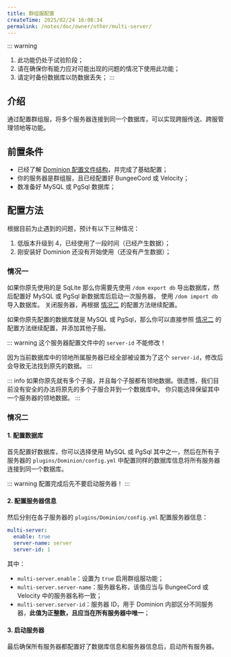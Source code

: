 ```yaml
---
title: 群组服配置
createTime: 2025/02/24 16:08:34
permalink: /notes/doc/owner/other/multi-server/
---
```


::: warning

1. 此功能仍处于试验阶段；
2. 请在确保你有能力应对可能出现的问题的情况下使用此功能；
3. 请定时备份数据库以防数据丢失；
   :::

## 介绍

通过配置群组服，将多个服务器连接到同一个数据库，可以实现跨服传送、跨服管理领地等功能。

## 前置条件

- 已经了解 [Dominion 配置文件结构](/notes/doc/owner/config-ref/overview/)，并完成了基础配置；
- 你的服务器是群组服，且已经配置好 BungeeCord 或 Velocity；
- 数准备好 MySQL 或 PgSql 数据库；

## 配置方法

根据目前为止遇到的问题，预计有以下三种情况：

1. 低版本升级到 4，已经使用了一段时间（已经产生数据）；
2. 刚安装好 Dominion 还没有开始使用（还没有产生数据）；

### 情况一

如果你原先使用的是 SqLite 那么你需要先使用 `/dom export db` 导出数据库，然后配置好 MySQL 或 PgSql 新数据库后启动一次服务器，
使用 `/dom import db` 导入数据库。
关闭服务器，再根据 [情况二](#情况二) 的配置方法继续配置。

如果你原先配置的数据库就是 MySQL 或 PgSql，那么你可以直接参照 [情况二](#情况二) 的配置方法继续配置，并添加其他子服。

::: warning
这个服务器配置文件中的 `server-id` 不能修改！

因为当前数据库中的领地所属服务器已经全部被设置为了这个 `server-id`，修改后会导致无法找到原先的数据。
:::

::: info
如果你原先就有多个子服，并且每个子服都有领地数据。很遗憾，我们目前没有安全的办法将原先的多个子服合并到一个数据库中。
你只能选择保留其中一个服务器的领地数据。
:::

### 情况二

#### 1. 配置数据库

首先配置好数据库，你可以选择使用 MySQL 或 PgSql 其中之一，然后在所有子服务器的 `plugins/Dominion/config.yml`
中配置同样的数据库信息将所有服务器连接到同一个数据库。

::: warning
配置完成后先不要启动服务器！
:::

#### 2. 配置服务器信息

然后分别在各子服务器的 `plugins/Dominion/config.yml` 配置服务器信息：

```yaml
multi-server:
  enable: true
  server-name: server
  server-id: 1
```

其中：

- `multi-server.enable`：设置为 `true` 启用群组服功能；
- `multi-server.server-name`：服务器名称，该值应当与 BungeeCord 或 Velocity 中的服务器名称一致；
- `multi-server.server-id`：服务器 ID，用于 Dominion 内部区分不同服务器，**此值为正整数，且应当在所有服务器中唯一**；

#### 3. 启动服务器

最后确保所有服务器都配置好了数据库信息和服务器信息后，启动所有服务器。

